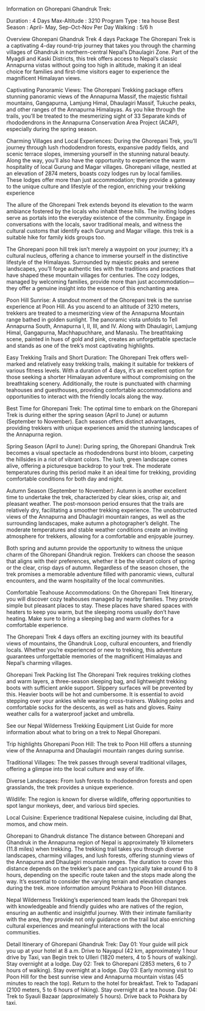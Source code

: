 Information on Ghorepani Ghandruk Trek:

Duration : 4 Days
Max-Altitude : 3210
Program Type : tea house
Best Season : April- May, Sep-Oct-Nov
Per Day Walking : 5/6 h

Overview
Ghorepani Ghandruk Trek 4 days Package
The Ghorepani Trek is a captivating 4-day round-trip journey that takes you through the charming villages of Ghandruk in northern-central Nepal’s Dhaulagiri Zone. Part of the Myagdi and Kaski Districts, this trek offers access to Nepal’s classic Annapurna vistas without going too high in altitude, making it an ideal choice for families and first-time visitors eager to experience the magnificent Himalayan views.

Captivating Panoramic Views:
The Ghorepani Trekking package offers stunning panoramic views of the Annapurna Massif, the majestic fishtail mountains, Gangapurna, Lamjung Himal, Dhaulagiri Massif, Tukuche peaks, and other ranges of the Annapurna Himalayas. As you hike through the trails, you’ll be treated to the mesmerizing sight of 33 Separate kinds of rhododendrons in the Annapurna Conservation Area Project (ACAP), especially during the spring season.

Charming Villages and Local Experiences:
During the Ghorepani Trek, you’ll journey through lush rhododendron forests, expansive paddy fields, and scenic terrace slopes, immersing yourself in the stunning natural beauty. Along the way, you’ll also have the opportunity to experience the warm hospitality of local Gurung and Magar villages. Ghorepani village, nestled at an elevation of 2874 meters, boasts cozy lodges run by local families. These lodges offer more than just accommodation; they provide a gateway to the unique culture and lifestyle of the region, enriching your trekking experience

The allure of the Ghorepani Trek extends beyond its elevation to the warm ambiance fostered by the locals who inhabit these hills. The inviting lodges serve as portals into the everyday existence of the community. Engage in conversations with the locals, savor traditional meals, and witness the cultural customs that identify each Gurung and Magar village. this trek is a suitable hike for family kids groups too.

The Ghorepani poon hill trek isn’t merely a waypoint on your journey; it’s a cultural nucleus, offering a chance to immerse yourself in the distinctive lifestyle of the Himalayas. Surrounded by majestic peaks and serene landscapes, you’ll forge authentic ties with the traditions and practices that have shaped these mountain villages for centuries. The cozy lodges, managed by welcoming families, provide more than just accommodation—they offer a genuine insight into the essence of this enchanting area.

Poon Hill Sunrise:
A standout moment of the Ghorepani trek is the sunrise experience at Poon Hill. As you ascend to an altitude of 3210 meters, trekkers are treated to a mesmerizing view of the Annapurna Mountain range bathed in golden sunlight. The panoramic vista unfolds to Tell Annapurna South, Annapurna I, II, III, and IV. Along with Dhaulagiri, Lamjung Himal, Gangapurna, Machhapuchhare, and Manaslu. The breathtaking scene, painted in hues of gold and pink, creates an unforgettable spectacle and stands as one of the trek’s most captivating highlights.

Easy Trekking Trails and Short Duration:
The Ghorepani Trek offers well-marked and relatively easy trekking trails, making it suitable for trekkers of various fitness levels. With a duration of 4 days, it’s an excellent option for those seeking a shorter Himalayan adventure without compromising on the breathtaking scenery. Additionally, the route is punctuated with charming teahouses and guesthouses, providing comfortable accommodations and opportunities to interact with the friendly locals along the way.

Best Time for Ghorepani Trek:
The optimal time to embark on the Ghorepani Trek is during either the spring season (April to June) or autumn (September to November). Each season offers distinct advantages, providing trekkers with unique experiences amid the stunning landscapes of the Annapurna region.

Spring Season (April to June): During spring, the Ghorepani Ghandruk Trek becomes a visual spectacle as rhododendrons burst into bloom, carpeting the hillsides in a riot of vibrant colors. The lush, green landscape comes alive, offering a picturesque backdrop to your trek. The moderate temperatures during this period make it an ideal time for trekking, providing comfortable conditions for both day and night.

Autumn Season (September to November): Autumn is another excellent time to undertake the trek, characterized by clear skies, crisp air, and pleasant weather. The post-monsoon period ensures that the trails are relatively dry, facilitating a smoother trekking experience. The unobstructed views of the Annapurna and Dhaulagiri mountain ranges, as well as the surrounding landscapes, make autumn a photographer’s delight. The moderate temperatures and stable weather conditions create an inviting atmosphere for trekkers, allowing for a comfortable and enjoyable journey.

Both spring and autumn provide the opportunity to witness the unique charm of the Ghorepani Ghandruk region. Trekkers can choose the season that aligns with their preferences, whether it be the vibrant colors of spring or the clear, crisp days of autumn. Regardless of the season chosen, the trek promises a memorable adventure filled with panoramic views, cultural encounters, and the warm hospitality of the local communities.

Comfortable Teahouse Accommodations:
On the Ghorepani Trek Itinerary, you will discover cozy teahouses managed by nearby families. They provide simple but pleasant places to stay. These places have shared spaces with heaters to keep you warm, but the sleeping rooms usually don’t have heating. Make sure to bring a sleeping bag and warm clothes for a comfortable experience.

The Ghorepani Trek 4 days offers an exciting journey with its beautiful views of mountains, the Ghandruk Loop, cultural encounters, and friendly locals. Whether you’re experienced or new to trekking, this adventure guarantees unforgettable memories of the magnificent Himalayas and Nepal’s charming villages.

Ghorepani Trek Packing list
The Ghorepani Trek requires trekking clothes and warm layers, a three-season sleeping bag, and lightweight trekking boots with sufficient ankle support. Slippery surfaces will be prevented by this. Heavier boots will be hot and cumbersome. It is essential to avoid stepping over your ankles while wearing cross-trainers. Walking poles and comfortable socks for the descents, as well as hats and gloves. Rainy weather calls for a waterproof jacket and umbrella.

See our Nepal Wilderness Trekking Equipment List Guide for more information about what to bring on a trek to Nepal Ghorepani.

Trip highlights
Ghorepani Poon Hill: The trek to Poon Hill offers a stunning view of the Annapurna and Dhaulagiri mountain ranges during sunrise.

Traditional Villages: The trek passes through several traditional villages, offering a glimpse into the local culture and way of life.

Diverse Landscapes: From lush forests to rhododendron forests and open grasslands, the trek provides a unique experience.

Wildlife: The region is known for diverse wildlife, offering opportunities to spot langur monkeys, deer, and various bird species.

Local Cuisine: Experience traditional Nepalese cuisine, including dal Bhat, momos, and chow mein.

Ghorepani to Ghandruk distance
The distance between Ghorepani and Ghandruk in the Annapurna region of Nepal is approximately 19 kilometers (11.8 miles) when trekking. The trekking trail takes you through diverse landscapes, charming villages, and lush forests, offering stunning views of the Annapurna and Dhaulagiri mountain ranges. The duration to cover this distance depends on the trekker’s pace and can typically take around 6 to 8 hours, depending on the specific route taken and the stops made along the way. It’s essential to consider the varying terrain and elevation changes during the trek. more information amount Pokhara to Poon Hill distance.

Nepal Wilderness Trekking’s experienced team leads the Ghorepani trek with knowledgeable and friendly guides who are natives of the region, ensuring an authentic and insightful journey. With their intimate familiarity with the area, they provide not only guidance on the trail but also enriching cultural experiences and meaningful interactions with the local communities.

Detail Itinerary of Ghorepani Ghandruk Trek:
Day 01: Your guide will pick you up at your hotel at 8 a.m. Drive to Nayapul (42 km, approximately 1 hour drive by Taxi, van Begin trek to Ulleri (1820 meters, 4 to 5 hours of walking). Stay overnight at a lodge.
Day 02: Trek to Ghorepani (2853 meters, 6 to 7 hours of walking). Stay overnight at a lodge.
Day 03: Early morning visit to Poon Hill for the best sunrise view and Annapurna mountain vistas (45 minutes to reach the top). Return to the hotel for breakfast. Trek to Tadapani (2100 meters, 5 to 6 hours of hiking). Stay overnight at a tea house.
Day 04: Trek to Syauli Bazaar (approximately 5 hours). Drive back to Pokhara by taxi.
